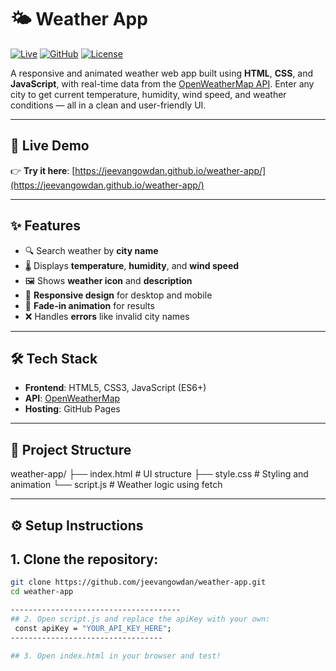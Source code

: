 # 🌤️ Weather App

[![Live](https://img.shields.io/badge/Live-Demo-blue?logo=github)](https://jeevangowdan.github.io/weather-app/)
[![GitHub](https://img.shields.io/badge/GitHub-jeevangowdan-blue?logo=github)](https://github.com/jeevangowdan/weather-app)
[![License](https://img.shields.io/badge/License-MIT-green.svg)](LICENSE)

A responsive and animated weather web app built using **HTML**, **CSS**, and **JavaScript**, with real-time data from the [OpenWeatherMap API](https://openweathermap.org/api). Enter any city to get current temperature, humidity, wind speed, and weather conditions — all in a clean and user-friendly UI.

---

## 🚀 Live Demo

👉 **Try it here**: [https://jeevangowdan.github.io/weather-app/](https://jeevangowdan.github.io/weather-app/)

---

## ✨ Features

- 🔍 Search weather by **city name**
- 🌡️ Displays **temperature**, **humidity**, and **wind speed**
- 🖼️ Shows **weather icon** and **description**
- 🎨 **Responsive design** for desktop and mobile
- 💫 **Fade-in animation** for results
- ❌ Handles **errors** like invalid city names

---

## 🛠️ Tech Stack

- **Frontend**: HTML5, CSS3, JavaScript (ES6+)
- **API**: [OpenWeatherMap](https://openweathermap.org/api)
- **Hosting**: GitHub Pages

---

## 📂 Project Structure

weather-app/
├── index.html # UI structure
├── style.css # Styling and animation
└── script.js # Weather logic using fetch

---

## ⚙️ Setup Instructions

## 1. Clone the repository:
   ```bash
   git clone https://github.com/jeevangowdan/weather-app.git
   cd weather-app

   --------------------------------------
## 2. Open script.js and replace the apiKey with your own:
    const apiKey = "YOUR_API_KEY_HERE";
   ----------------------------------
   
## 3. Open index.html in your browser and test!
